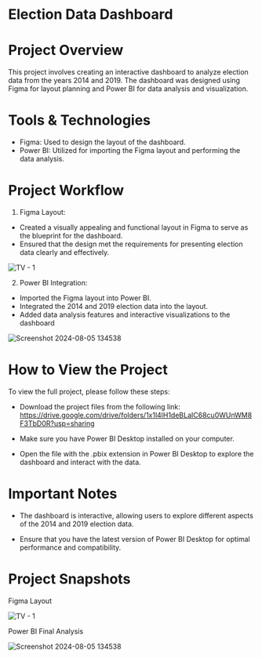 
# Election Data Dashboard

# Project Overview

This project involves creating an interactive dashboard to analyze election data from the years 2014 and 2019. The dashboard was designed using Figma for layout planning and Power BI for data analysis and visualization.

# Tools & Technologies
- Figma: Used to design the layout of the dashboard.
- Power BI: Utilized for importing the Figma layout and performing the data analysis.

# Project Workflow
1. Figma Layout: 
- Created a visually appealing and functional layout in Figma to serve as the blueprint for the dashboard.
- Ensured that the design met the requirements for presenting election data clearly and effectively.

![TV - 1](https://github.com/user-attachments/assets/092b864f-4c81-4d6d-a6ff-91394a40d920)

2. Power BI Integration:

- Imported the Figma layout into Power BI.
- Integrated the 2014 and 2019 election data into the layout.
- Added data analysis features and interactive visualizations to the dashboard

![Screenshot 2024-08-05 134538](https://github.com/user-attachments/assets/4cf39062-36fb-4761-a125-2965b8950231)


# How to View the Project
 To view the full project, please follow these steps: 

  - Download the project files from the following link:
    https://drive.google.com/drive/folders/1x1l4lH1deBLaIC68cu0WUnWM8F3TbD0R?usp=sharing

- Make sure you have Power BI Desktop installed on your computer.

- Open the file with the .pbix extension in Power BI Desktop to explore the dashboard and interact with the data.



# Important Notes

- The dashboard is interactive, allowing users to explore different aspects of the 2014 and 2019 election data.

- Ensure that you have the latest version of Power BI Desktop for optimal performance and compatibility.

# Project Snapshots

 Figma Layout

 ![TV - 1](https://github.com/user-attachments/assets/092b864f-4c81-4d6d-a6ff-91394a40d920)

 Power BI Final Analysis

 ![Screenshot 2024-08-05 134538](https://github.com/user-attachments/assets/4cf39062-36fb-4761-a125-2965b8950231)

